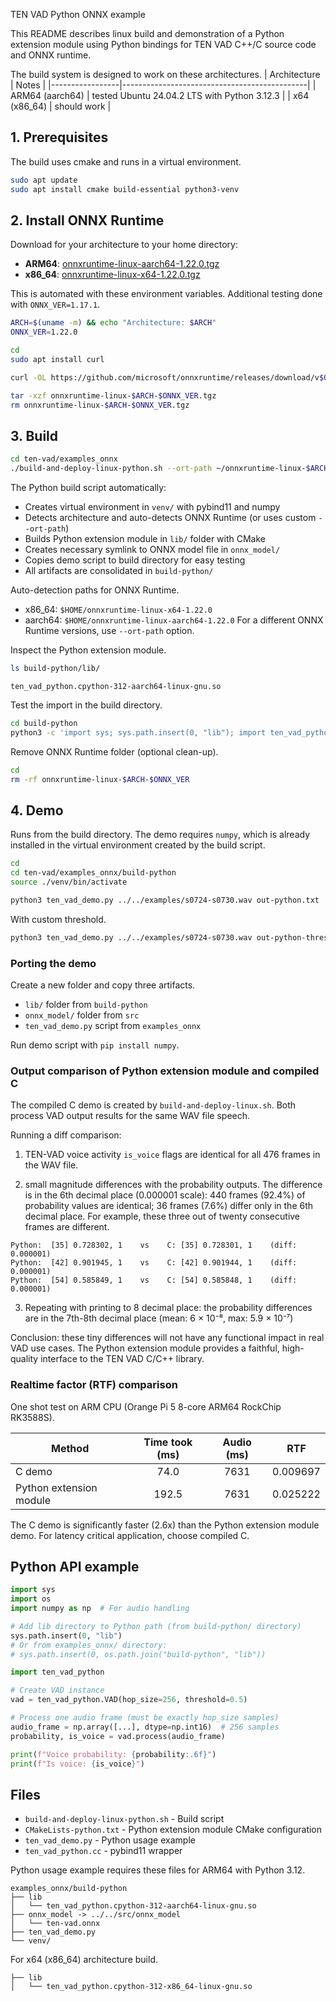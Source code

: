 TEN VAD Python ONNX example

This README describes linux build and demonstration of a Python extension
module using Python bindings for TEN VAD C++/C source code and ONNX runtime.

The build system is designed to work on these architectures.
| Architecture    | Notes                                        |
|-----------------|----------------------------------------------|
| ARM64 (aarch64) | tested Ubuntu 24.04.2 LTS with Python 3.12.3 |
| x64 (x86_64)    | should work                                  |

## 1. Prerequisites

The build uses cmake and runs in a virtual environment.
```bash
sudo apt update
sudo apt install cmake build-essential python3-venv
```

## 2. Install ONNX Runtime

Download for your architecture to your home directory:
- **ARM64**: [onnxruntime-linux-aarch64-1.22.0.tgz](https://github.com/microsoft/onnxruntime/releases/download/v1.22.0/onnxruntime-linux-aarch64-1.22.0.tgz)
- **x86_64**: [onnxruntime-linux-x64-1.22.0.tgz](https://github.com/microsoft/onnxruntime/releases/download/v1.22.0/onnxruntime-linux-x64-1.22.0.tgz)

This is automated with these environment variables.  Additional testing done
with `ONNX_VER=1.17.1`.
 ```bash
ARCH=$(uname -m) && echo "Architecture: $ARCH"
ONNX_VER=1.22.0

cd
sudo apt install curl

curl -OL https://github.com/microsoft/onnxruntime/releases/download/v$ONNX_VER/onnxruntime-linux-$ARCH-$ONNX_VER.tgz

tar -xzf onnxruntime-linux-$ARCH-$ONNX_VER.tgz
rm onnxruntime-linux-$ARCH-$ONNX_VER.tgz
```

## 3. Build

```bash
cd ten-vad/examples_onnx
./build-and-deploy-linux-python.sh --ort-path ~/onnxruntime-linux-$ARCH-$ONNX_VER
```

The Python build script automatically:
- Creates virtual environment in `venv/` with pybind11 and numpy
- Detects architecture and auto-detects ONNX Runtime (or uses custom `--ort-path`)
- Builds Python extension module in `lib/` folder with CMake
- Creates necessary symlink to ONNX model file in `onnx_model/`
- Copies demo script to build directory for easy testing
- All artifacts are consolidated in `build-python/`

Auto-detection paths for ONNX Runtime.
- x86_64: `$HOME/onnxruntime-linux-x64-1.22.0`
- aarch64: `$HOME/onnxruntime-linux-aarch64-1.22.0`
For a different ONNX Runtime versions, use `--ort-path` option.

Inspect the Python extension module.
```bash
ls build-python/lib/
```
```console
ten_vad_python.cpython-312-aarch64-linux-gnu.so
```

Test the import in the build directory.
```bash
cd build-python
python3 -c 'import sys; sys.path.insert(0, "lib"); import ten_vad_python; print("Import success!")'
```

Remove ONNX Runtime folder (optional clean-up).
```bash
cd
rm -rf onnxruntime-linux-$ARCH-$ONNX_VER
```

## 4. Demo

Runs from the build directory.  The demo requires `numpy`, which is already
installed in the virtual environment created by the build script.
```bash
cd
cd ten-vad/examples_onnx/build-python
source ./venv/bin/activate

python3 ten_vad_demo.py ../../examples/s0724-s0730.wav out-python.txt
```

With custom threshold.
```bash
python3 ten_vad_demo.py ../../examples/s0724-s0730.wav out-python-threshold.txt --threshold 0.6
```

### Porting the demo

Create a new folder and copy three artifacts.
* `lib/` folder from `build-python`
* `onnx_model/` folder from `src`
* `ten_vad_demo.py` script from `examples_onnx`

Run demo script with `pip install numpy`.

### Output comparison of Python extension module and compiled C

The compiled C demo is created by `build-and-deploy-linux.sh`.  Both process
VAD output results for the same WAV file speech.

Running a diff comparison:

1. TEN-VAD voice activity `is_voice` flags are identical for all 476 frames in
the WAV file.

2. small magnitude differences with the probability outputs.  The difference is
in the 6th decimal place (0.000001 scale): 440 frames (92.4%) of probability
values are identical; 36 frames (7.6%) differ only in the 6th decimal place. For
example, these three out of twenty consecutive frames are different.
```console
Python:  [35] 0.728302, 1    vs    C: [35] 0.728301, 1    (diff: 0.000001)
Python:  [42] 0.901945, 1    vs    C: [42] 0.901944, 1    (diff: 0.000001)
Python:  [54] 0.585849, 1    vs    C: [54] 0.585848, 1    (diff: 0.000001)
```

3. Repeating with printing to 8 decimal place: the probability differences are
in the 7th-8th decimal place (mean: 6 × 10⁻⁸, max: 5.9 × 10⁻⁷)

Conclusion: these tiny differences will not have any functional impact in real
VAD use cases.  The Python extension module provides a faithful, high-quality
interface to the TEN VAD C/C++ library.

### Realtime factor (RTF) comparison

One shot test on ARM CPU (Orange Pi 5 8-core ARM64 RockChip RK3588S).

| Method                  | Time took (ms) | Audio (ms) |   RTF    |
|-------------------------|:--------------:|:----------:|:--------:|
| C demo                  |      74.0      |    7631    | 0.009697 |
| Python extension module |     192.5      |    7631    | 0.025222 |

The C demo is significantly faster (2.6x) than the Python extension module
demo.  For latency critical application, choose compiled C.

## Python API example

```python
import sys
import os
import numpy as np  # For audio handling

# Add lib directory to Python path (from build-python/ directory)
sys.path.insert(0, "lib")
# Or from examples_onnx/ directory:
# sys.path.insert(0, os.path.join("build-python", "lib"))

import ten_vad_python

# Create VAD instance
vad = ten_vad_python.VAD(hop_size=256, threshold=0.5)

# Process one audio frame (must be exactly hop_size samples)
audio_frame = np.array([...], dtype=np.int16)  # 256 samples
probability, is_voice = vad.process(audio_frame)

print(f"Voice probability: {probability:.6f}")
print(f"Is voice: {is_voice}")
```

## Files

- `build-and-deploy-linux-python.sh` - Build script
- `CMakeLists-python.txt` - Python extension module CMake configuration
- `ten_vad_demo.py` - Python usage example
- `ten_vad_python.cc` - pybind11 wrapper

Python usage example requires these files for ARM64 with Python 3.12.
```console
examples_onnx/build-python
├── lib
│   └── ten_vad_python.cpython-312-aarch64-linux-gnu.so
├── onnx_model -> ../../src/onnx_model
│   └── ten-vad.onnx
├── ten_vad_demo.py
└── venv/
```

For x64 (x86_64) architecture build.
```console
├── lib
│   └── ten_vad_python.cpython-312-x86_64-linux-gnu.so
```
